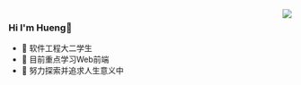 <img align='right' src='https://github-profile-trophy.vercel.app/?username=jamond-x&theme=algolia'>

<!-- <img align='left' src='https://github-readme-stats.vercel.app/api?username=jamond-x&theme=radical&count_private=true&show_icons=true)'> -->

 ### Hi  I'm Hueng👋
 - 🔭 软件工程大二学生
 - 🌱 目前重点学习Web前端
 - :running:  努力探索并追求人生意义中

<!--
**jamond-x/jamond-x** is a ✨ _special_ ✨ repository because its `README.md` (this file) appears on your GitHub profile.

Here are some ideas to get you started:

- 🔭 I’m currently working on ...
- 🌱 I’m currently learning ...
- 👯 I’m looking to collaborate on ...
- 🤔 I’m looking for help with ...
- 💬 Ask me about ...
- 📫 How to reach me: ...
- 😄 Pronouns: ...
- ⚡ Fun fact: ...
-->

